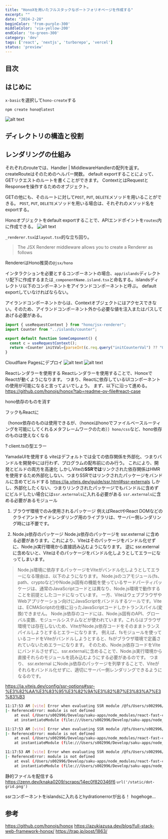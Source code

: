 ```yaml
---
title: "HonoXを用いたフルスタックなポートフォリオページを作成する"
excerpt: ""
date: "2024-2-28"
beginColor: 'from-purple-300'
middleColor: 'via-yellow-200'
endColor: 'to-green-300'
category: 'dev'
tags: ['react', 'nextjs', 'turborepo', 'vercel']
status: 'preview'
---
```

## 目次

## はじめに

`x-basic`を選択して`hono-create`する
```bash
npm create hono@latest
```

![alt text](image-1.png)

## ディレクトリの構造と役割

## レンダリングの仕組み
それぞれのrouteでは、Handler | MiddlewareHandlerの配列を返す。
createRouteはそのためのヘルパー関数。
default exportすることによって、GETリクエストのルートを書くことができます。
ContextとはRequestとResponseを操作するためのオブジェクト。

GETの他にも、そのルートに対して`POST`, `PUT`, `DELETE`メソッドを用いることができる。
`POST`, `PUT`, `DELETE`メソッドを用いる場合は、それぞれのメソッド名をexportする。

Honoオブジェクトをdefault exportすることで、APIエンドポイントを`routes`内に作成できる。
![alt text](image.png)

`_renderer.tsx`は`layout.tsx`的な立ち回り。

> The JSX Renderer middleware allows you to create a Renderer as follows

RendererはHono推奨の`@jsx/hono`


インタラクションを必要とするコンポーネントの場合、`app/islands`ディレクトリ配下に作成するまたは`_componentName.island.tsx`と命名する。islandsディレクトリ以下のコンポーネントをアイランドコンポーネントと呼ぶ。
default exportしていなければならない。

アイランドコンポーネントからは、Contextオブジェクトにはアクセスできない。そのため、アイランドコンポーネント外から必要な値を注入またはパスしてあげる必要がある。
```ts
import { useRequestContext } from "hono/jsx-renderer";
import Counter from "../islands/counter";

export default function SomeComponent() {
  const c = useRequestContext();
  return <Counter initVal={parseInt(c.req.query("initCounterVal") ?? "0")} />;
}
```

Cloudflare Pagesにデプロイ
![alt text](image-3.png)
![alt text](image-2.png)

Reactレンダラーを使用する
Reactレンダラーを使用することで、HonoxでReactが動くようになります。
つまり、Reactに依存しているUIコンポーネントの使用が可能になると言ってよいでしょう。
まず、以下に沿って進める。
https://github.com/honojs/honox?tab=readme-ov-file#react-case

hono依存のものを消す

フックもReactに

（honox依存のものは使用できるが、（honoxはhonoでファイルベースルーティングを可能にしてくれるメタフレームワークのため））`hono/css`など、hono依存のものは使えなくなる

? client.tsの型エラー

YamadaUIを使用する
viteはデフォルトでは全ての依存関係を外部化、つまりバンドルを開発中には行わず、プログラムの配布前にのみ行う。
これにより、開発とビルドの両方を高速化
しかしViteの**SSRでは**リンクされた依存関係はHMRを使用するため外部化しない、つまりSSRではリンクされたパッケージをバンドルに含めてビルドする
https://ja.vitejs.dev/guide/ssr.html#ssr-externals
しかし、外部化したくない、つまりリンクされたパッケージでもバンドルに含めずにビルドしたい場合には`ssr.externals`に入れる必要がある
`ssr.externals`に含める必要があるモジュール
1. ブラウザ環境でのみ使用されるパッケージ
例えばReactやReact DOMなどのクライアントサイドレンダリング用のライブラリは、サーバー側レンダリング時には不要です。

2. Node.js依存のパッケージ
Node.js依存のパッケージを ssr.external に含める必要があります。これにより、Viteはそのパッケージをバンドル化せずに、Node.js実行環境から直接読み込むようになります。
逆に ssr.external に含めないと、Viteはそのパッケージをバンドル化しようとしてエラーになってしまいます。
> Node.js環境に依存するパッケージをViteがバンドル化しようとしてエラーになる理由は、以下のようになります。
> Node.jsのコアモジュール(fs、path、cryptoなど)やNode.js固有の機能を使っているサードパーティパッケージは、通常のJavaScriptコードとは異なり、Node.js環境で動作することを前提としたコードになっています。
> 一方、ViteはウェブブラウザやWebアプリケーション向けにJavaScriptをバンドルするツールです。Viteは、ECMAScriptの仕様に沿ったJavaScriptコードしかトランスパイル(変換)できません。
> Node.js依存のコードには、Node.js固有のAPI、グローバル変数、モジュールシステムなどが使われています。これらはブラウザ環境では存在しないため、ViteがNode.js依存コードをそのままトランスパイルしようとするとエラーになります。
> 例えば、fsモジュールを使っているコードをViteがバンドルしようとすると、fsがブラウザ環境で定義されていないためエラーになります。
> そのため、Node.js依存コードをViteにバンドルさせずに、ssr.externalに含めることで、Node.js実行環境から直接それらのモジュールを読み込むようにする必要があるのです。
つまり、 ssr.external にNode.js依存のパッケージを列挙することで、Viteがそれらをバンドル化せずに、適切にサーバー側レンダリングできるようになるのです。

https://ja.vitejs.dev/config/ssr-options#ssr-%E3%82%AA%E3%83%95%E3%82%9A%E3%82%B7%E3%83%A7%E3%83%B3

```bash
11:17:53 AM [vite] Error when evaluating SSR module /@fs/Users/s002996/Develop/saku-apps/node_modules/react-fast-compare/index.js:
|- ReferenceError: module is not defined
    at eval (/Users/s002996/Develop/saku-apps/node_modules/react-fast-compare/index.js:125:1)
    at instantiateModule (file:///Users/s002996/Develop/saku-apps/node_modules/vite/dist/node/chunks/dep-DkOS1hkm.js:55036:15)

11:17:53 AM [vite] Error when evaluating SSR module /@fs/Users/s002996/Develop/saku-apps/node_modules/@yamada-ui/core/dist/index.mjs: failed to import "/@fs/Users/s002996/Develop/saku-apps/node_modules/react-fast-compare/index.js"
|- ReferenceError: module is not defined
    at eval (/Users/s002996/Develop/saku-apps/node_modules/react-fast-compare/index.js:125:1)
    at instantiateModule (file:///Users/s002996/Develop/saku-apps/node_modules/vite/dist/node/chunks/dep-DkOS1hkm.js:55036:15)

11:17:53 AM [vite] Error when evaluating SSR module /@fs/Users/s002996/Develop/saku-apps/node_modules/@yamada-ui/providers/dist/chunk-WVH6AECZ.mjs: failed to import "/@fs/Users/s002996/Develop/saku-apps/node_modules/@yamada-ui/core/dist/index.mjs"
|- ReferenceError: module is not defined
    at eval (/Users/s002996/Develop/saku-apps/node_modules/react-fast-compare/index.js:125:1)
    at instantiateModule (file:///Users/s002996/Develop/saku-apps/node_modules/vite/dist/node/chunks/dep-DkOS1hkm.js:55036:15)
```

静的ファイルを配信する
https://zenn.dev/knaka0209/scraps/14ec0f820346f6
`url('/static/dot-grid.png')`

ssrコンポーネントをislandsに入れるとhydrationerrorが出る！<islands-honox> hogehoge...
## 参考
https://github.com/honojs/honox
https://azukiazusa.dev/blog/full-stack-web-framework-honox/
https://trap.jp/post/1863/